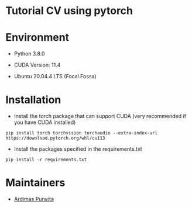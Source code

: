 # Tutorial CV using pytorch


# Environment

- Python 3.8.0

- CUDA Version: 11.4

- Ubuntu 20.04.4 LTS (Focal Fossa)

# Installation

- Install the torch package that can support CUDA (very recommended if you have CUDA installed)

```
pip install torch torchvision torchaudio --extra-index-url https://download.pytorch.org/whl/cu113
```

- Install the packages specified in the requirements.txt
```
pip install -r requirements.txt
``` 

# Maintainers

- [Ardimas Purwita](ardimas.purwita@binus.edu)

